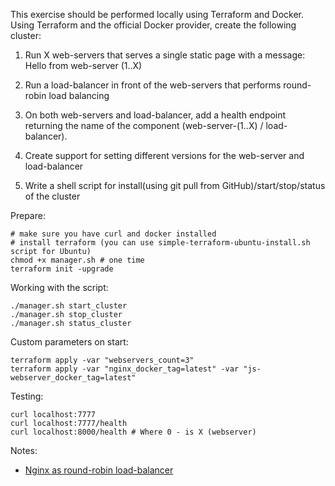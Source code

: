 This exercise should be performed locally using Terraform and Docker. Using Terraform and the official Docker provider, create the following cluster:

1. Run X web-servers that serves a single static page with a message: Hello from web-server (1..X)

2. Run a load-balancer in front of the web-servers that performs round-robin load balancing

3. On both web-servers and load-balancer, add a health endpoint returning the name of the component (web-server-(1..X) / load-balancer).

4. Create support for setting different versions for the web-server and load-balancer

5. Write a shell script for install(using git pull from GitHub)/start/stop/status of the cluster


Prepare:
```
# make sure you have curl and docker installed
# install terraform (you can use simple-terraform-ubuntu-install.sh script for Ubuntu)
chmod +x manager.sh # one time
terraform init -upgrade
```

Working with the script:
```
./manager.sh start_cluster
./manager.sh stop_cluster
./manager.sh status_cluster
```

Custom parameters on start:
```
terraform apply -var "webservers_count=3"
terraform apply -var "nginx_docker_tag=latest" -var "js-webserver_docker_tag=latest"
```

Testing:
```
curl localhost:7777
curl localhost:7777/health
curl localhost:8000/health # Where 0 - is X (webserver)
```


Notes:
- [Nginx as round-robin load-balancer](http://nginx.org/en/docs/http/load_balancing.html#:~:text=When%20the%20load%20balancing%20method,balancing%20to%20distribute%20the%20requests.)
